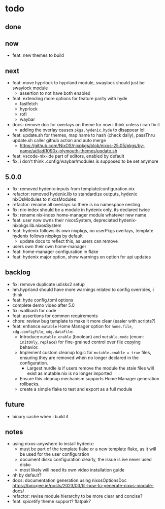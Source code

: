 
# todo

## done

## now

- feat: new themes to build

## next

- feat: move hyprlock to hyprland module, swaylock should just be swaylock module
  - assertion to not have both enabled
- feat: extending more options for feature parity with hyde
  - fastfetch
  - hyprlock
  - rofi
  - waybar
- docs: remove doc for overlays on theme for now i think unless i can fix it
  - adding the overlay causes `pkgs.hydenix.hyde` to disappear lol
- feat: update.sh for themes, map name to hash (check daily), passThru update.sh caller github action and auto merge
  - <https://github.com/NixOS/nixpkgs/blob/nixos-25.05/pkgs/by-name/ad/adi1090x-plymouth-themes/update.sh>
- feat: vscode-nix-ide part of editors, enabled by default
- fix: i don't think .config/waybar/modules is supposed to be set anymore

## 5.0.0

- fix: removed hydenix-inputs from template/configuration.nix
- refactor: removed hydenix.lib to standardize outputs, hydenix nixOsModules to nixosModules
- refactor: rename all overlays so there is no namespace nesting
- fix: nix-index should be a module in hydenix only, its declared twice
- fix: rename nix-index home-manager module whatever new name
- feat: user now owns their nixosSystem, depreciated hydenix-nixpkgs.lib.nixosSystem
- feat: hydenix follows its own nixpkgs, no userPkgs overlays, template hydenix follows nixpkgs by default
  - update docs to reflect this, as users can remove
- users own their own home-manager
- feat: home-manager configuration in flake
- feat: hydenix major option, show warnings on option for api updates

## backlog

- fix: remove duplicate udisks2 setup
- hm.hyprland should have more warnings related to config overrides, i think
- feat: hyde config.toml options
- complete demo video after 5.0
- fix: wallbash for code
- feat: assertions for common requirements
- chore: review bug template to make it more clear (easier with scripts?)
- feat: enhance `mutable` Home Manager option for `home.file`, `xdg.configFile`, `xdg.dataFile`:
  - Introduce `mutable.enable` (boolean) and `mutable.mode` (enum: `initOnly`, `replace`) for fine-grained control over file copying behavior.
  - Implement custom cleanup logic for `mutable.enable = true` files, ensuring they are removed when no longer declared in the configuration.
    - Largest hurdle is if users remove the module the stale files will exist as mutable.nix is no longer imported
  - Ensure this cleanup mechanism supports Home Manager generation rollbacks.
  - create a simple flake to test and export as a full module

## future

- binary cache when i build it

## notes

- using nixos-anywhere to install hydenix:
  - must be part of the template flake or a new template flake, as it will be used for the user configuration
  - document disko configuration clearly, the issue is ive never used disko
  - most likely will need its own video installation guide
- nh by default?
- docs: documentation generation using nixosOptionsDoc <https://bmcgee.ie/posts/2023/03/til-how-to-generate-nixos-module-docs/>
- refactor: revise module hierarchy to be more clear and concise?
- feat: spicetify theme support? flatpak?
